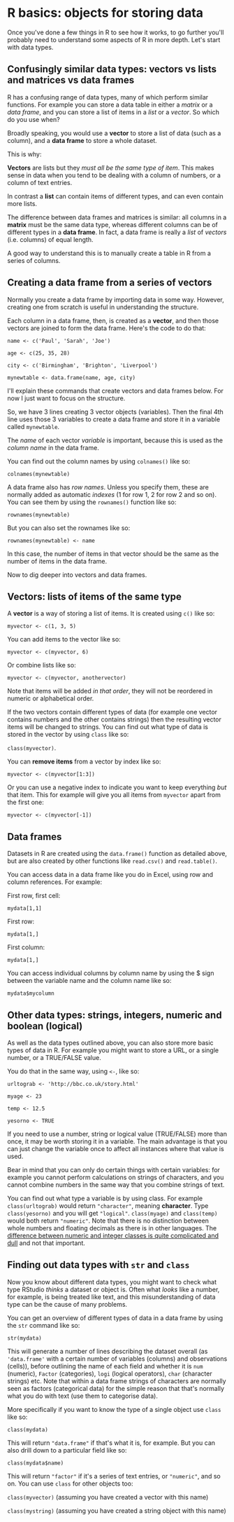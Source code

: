 # R basics: objects for storing data

Once you've done a few things in R to see how it works, to go further you'll probably need to understand some aspects of R in more depth. Let's start with data types.

## Confusingly similar data types: vectors vs lists and matrices vs data frames

R has a confusing range of data types, many of which perform similar functions. For example you can store a data table in either a *matrix* or a *data frame*, and you can store a list of items in a *list* or a *vector*. So which do you use when?

Broadly speaking, you would use a **vector** to store a list of data (such as a column), and a **data frame** to store a whole dataset. 

This is why:

**Vectors** are lists but they *must all be the same type of item*. This makes sense in data when you tend to be dealing with a column of numbers, or a column of text entries.

In contrast a **list** can contain items of different types, and can even contain more lists.

The difference between data frames and matrices is similar: all columns in a **matrix** must be the same data type, whereas different columns can be of different types in a **data frame**. In fact, a data frame is really a *list* of *vectors* (i.e. columns) of equal length.

A good way to understand this is to manually create a table in R from a series of columns. 

## Creating a data frame from a series of vectors

Normally you create a data frame by importing data in some way. However, creating one from scratch is useful in understanding the structure.

Each column in a data frame, then, is created as a **vector**, and then those vectors are joined to form the data frame. Here's the code to do that:

`name <- c('Paul', 'Sarah', 'Joe')`

`age <- c(25, 35, 28)`

`city <- c('Birmingham', 'Brighton', 'Liverpool')`

`mynewtable <- data.frame(name, age, city)`

I'll explain these commands that create vectors and data frames below. For now I just want to focus on the structure.

So, we have 3 lines creating 3 vector objects (variables). Then the final 4th line uses those 3 variables to create a data frame and store it in a variable called `mynewtable`. 

The *name* of each vector *variable* is important, because this is used as the *column name* in the data frame. 

You can find out the column names by using `colnames()` like so:

`colnames(mynewtable)`

A data frame also has *row names*. Unless you specify them, these are normally added as automatic *indexes* (1 for row 1, 2 for row 2 and so on). You can see them by using the `rownames()` function like so:

`rownames(mynewtable)`

But you can also set the rownames like so:

`rownames(mynewtable) <- name` 

In this case, the number of items in that vector should be the same as the number of items in the data frame.

Now to dig deeper into vectors and data frames.

## Vectors: lists of items of the same type

A **vector** is a way of storing a list of items. It is created using `c()` like so:

`myvector <- c(1, 3, 5)`

You can add items to the vector like so:

`myvector <- c(myvector, 6)`

Or combine lists like so:

`myvector <- c(myvector, anothervector)`

Note that items will be added *in that order*, they will not be reordered in numeric or alphabetical order.

If the two vectors contain different types of data (for example one vector contains numbers and the other contains strings) then the resulting vector items will be changed to strings. You can find out what type of data is stored in the vector by using `class` like so:

`class(myvector)`.

You can **remove items** from a vector by index like so:

`myvector <- c(myvector[1:3])`

Or you can use a negative index to indicate you want to keep everything *but* that item. This for example will give you all items from `myvector` apart from the first one:

`myvector <- c(myvector[-1])`

## Data frames

Datasets in R are created using the `data.frame()` function as detailed above, but are also created by other functions like `read.csv()` and `read.table()`.

You can access data in a data frame like you do in Excel, using row and column references. For example: 

First row, first cell:

`mydata[1,1]`

First row:

`mydata[1,]`

First column:

`mydata[1,]`

You can access individual columns by column name by using the $ sign between the variable name and the column name like so:

`mydata$mycolumn`

## Other data types: strings, integers, numeric and boolean (logical)

As well as the data types outlined above, you can also store more basic types of data in R. For example you might want to store a URL, or a single number, or a TRUE/FALSE value.

You do that in the same way, using `<-`, like so:

`urltograb <- 'http://bbc.co.uk/story.html'`

`myage <- 23`

`temp <- 12.5`

`yesorno <- TRUE`

If you need to use a number, string or logical value (TRUE/FALSE) more than once, it may be worth storing it in a variable. The main advantage is that you can just change the variable once to affect all instances where that value is used.

Bear in mind that you can only do certain things with certain variables: for example you cannot perform calculations on strings of characters, and you cannot combine numbers in the same way that you combine strings of text.

You can find out what type a variable is by using class. For example `class(urltograb)` would return `"character"`, meaning **character**. Type `class(yesorno)` and you will get `"logical"`. `class(myage)` and `class(temp)` would both return `"numeric"`. Note that there is no distinction between whole numbers and floating decimals as there is in other languages. The [difference between numeric and integer classes is quite complicated and dull](https://stackoverflow.com/questions/23660094/whats-the-difference-between-integer-class-and-numeric-class-in-r) and not that important.

## Finding out data types with `str` and `class`

Now you know about different data types, you might want to check what type RStudio *thinks* a dataset or object is. Often what *looks* like a number, for example, is being treated like text, and this misunderstanding of data type can be the cause of many problems.

You can get an overview of different types of data in a data frame by using the `str` command like so:

`str(mydata)`

This will generate a number of lines describing the dataset overall (as `'data.frame'` with a certain number of variables (columns) and observations (cells)), before outlining the name of each field and whether it is `num` (numeric), `Factor` (categories), `logi` (logical operators), `char` (character strings) etc. Note that within a data frame strings of characters are normally seen as factors (categorical data) for the simple reason that that's normally what you do with text (use them to categorise data).

More specifically if you want to know the type of a single object use `class` like so:

`class(mydata)`

This will return `"data.frame"` if that's what it is, for example. But you can also drill down to a particular field like so:

`class(mydata$name)`

This will return `"factor"` if it's a series of text entries, or `"numeric"`, and so on. You can use `class` for other objects too:

`class(myvector)` (assuming you have created a vector with this name)

`class(mystring)` (assuming you have created a string object with this name)
